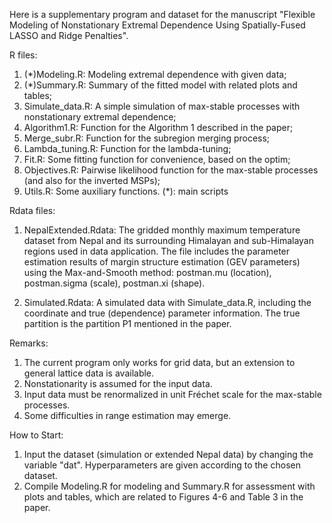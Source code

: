 Here is a supplementary program and dataset for the manuscript "Flexible Modeling of Nonstationary Extremal Dependence Using Spatially-Fused LASSO and Ridge Penalties".


R files:

1. (*)Modeling.R: Modeling extremal dependence with given data;
2. (*)Summary.R: Summary of the fitted model with related plots and tables;
3. Simulate_data.R: A simple simulation of max-stable processes with nonstationary extremal dependence;
4. Algorithm1.R: Function for the Algorithm 1 described in the paper;
5. Merge_subr.R: Function for the subregion merging process;
6. Lambda_tuning.R: Function for the lambda-tuning;
7. Fit.R: Some fitting function for convenience, based on the optim;
8. Objectives.R: Pairwise likelihood function for the max-stable processes (and also for the inverted MSPs);
9. Utils.R: Some auxiliary functions.
(*): main scripts


Rdata files:

1. NepalExtended.Rdata: The gridded monthly maximum temperature dataset from Nepal and its surrounding Himalayan and sub-Himalayan regions used in data application. The file includes the parameter estimation results of margin structure estimation (GEV parameters) using the Max-and-Smooth method: postman.mu (location), postman.sigma (scale), postman.xi (shape).

2. Simulated.Rdata: A simulated data with Simulate_data.R, including the coordinate and true (dependence) parameter information. The true partition is the partition P1 mentioned in the paper.

Remarks:

1. The current program only works for grid data, but an extension to general lattice data is available.
2. Nonstationarity is assumed for the input data.
3. Input data must be renormalized in unit Fréchet scale for the max-stable processes.
4. Some difficulties in range estimation may emerge.

How to Start:

1. Input the dataset (simulation or extended Nepal data) by changing the variable "dat". Hyperparameters are given according to the chosen dataset.
2. Compile Modeling.R for modeling and Summary.R for assessment with plots and tables, which are related to Figures 4-6 and Table 3 in the paper.

